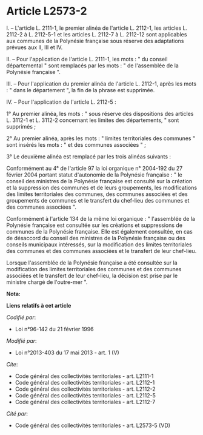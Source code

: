# Article L2573-2

I. – L'article L. 2111-1, le premier alinéa de l'article L. 2112-1, les articles L. 2112-2 à L. 2112-5-1 et les articles L.
2112-7 à L. 2112-12 sont applicables aux communes de la Polynésie française sous réserve des adaptations prévues aux II, III
et IV.

II. – Pour l'application de l'article L. 2111-1, les mots : " du conseil départemental " sont remplacés par les mots : " de
l'assemblée de la Polynésie française ".

III. – Pour l'application du premier alinéa de l'article L. 2112-1, après les mots : " dans le département ", la fin de la
phrase est supprimée.

IV. – Pour l'application de l'article L. 2112-5 :

1° Au premier alinéa, les mots : " sous réserve des dispositions des articles L. 3112-1 et L. 3112-2 concernant les limites
des départements, " sont supprimés ;

2° Au premier alinéa, après les mots : " limites territoriales des communes " sont insérés les mots : " et des communes
associées " ;

3° Le deuxième alinéa est remplacé par les trois alinéas suivants :

Conformément au 4° de l'article 97 la loi organique n° 2004-192 du 27 février 2004 portant statut d'autonomie de la Polynésie
française : " le conseil des ministres de la Polynésie française est consulté sur la création et la suppression des communes
et de leurs groupements, les modifications des limites territoriales des communes, des communes associées et des groupements
de communes et le transfert du chef-lieu des communes et des communes associées ".

Conformément à l'article 134 de la même loi organique : " l'assemblée de la Polynésie française est consultée sur les
créations et suppressions de communes de la Polynésie française. Elle est également consultée, en cas de désaccord du conseil
des ministres de la Polynésie française ou des conseils municipaux intéressés, sur la modification des limites territoriales
des communes et des communes associées et le transfert de leur chef-lieu.

Lorsque l'assemblée de la Polynésie française a été consultée sur la modification des limites territoriales des communes et
des communes associées et le transfert de leur chef-lieu, la décision est prise par le ministre chargé de l'outre-mer ".

**Nota:**



**Liens relatifs à cet article**

_Codifié par_:

  - Loi n°96-142 du 21 février 1996

_Modifié par_:

  - Loi n°2013-403 du 17 mai 2013 - art. 1 (V)

_Cite_:

  - Code général des collectivités territoriales - art. L2111-1
  - Code général des collectivités territoriales - art. L2112-1
  - Code général des collectivités territoriales - art. L2112-2
  - Code général des collectivités territoriales - art. L2112-5
  - Code général des collectivités territoriales - art. L2112-7

_Cité par_:

  - Code général des collectivités territoriales - art. L2573-5 (VD)
